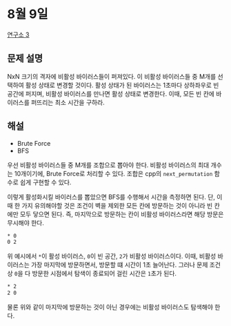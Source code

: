 # 8월 9일

[연구소 3](https://www.acmicpc.net/problem/17142)  

## 문제 설명
NxN 크기의 격자에 비활성 바이러스들이 퍼져있다. 이 비활성 바이러스들 중 M개를 선택하여 활성 상태로 변경할 것이다. 활성 상태가 된 바이러스는 1초마다 상하좌우로 빈 공간에 퍼지며, 비활성 바이러스를 만나면 활성 상태로 변경한다. 이때, 모든 빈 칸에 바이러스를 퍼뜨리는 최소 시간을 구하라.

## 해설
- Brute Force
- BFS

우선 비활성 바이러스들 중 M개를 조합으로 뽑아야 한다. 비활성 바이러스의 최대 개수는 10개이기에, Brute Force로 처리할 수 있다. 조합은 cpp의 `next_permutation` 함수로 쉽게 구현할 수 있다.  

이렇게 활성화시킬 바이러스를 뽑았으면 BFS를 수행해서 시간을 측정하면 된다. 단, 이때 한 가지 유의해야할 것은 조건이 벽을 제외한 모든 칸에 방문하는 것이 아니라 빈 칸에만 모두 닿으면 된다. 즉, 마지막으로 방문하는 칸이 비활성 바이러스라면 해당 방문은 무시해야 한다.  

``` txt
* 0
0 2
```

위 예시에서 `*`이 활성 바이러스, `0`이 빈 공간, `2`가 비활성 바이러스이다. 이때, 비활성 바이러스는 가장 마지막에 방문하면서, 방문할 떄 시간이 1초 늘어난다. 그러나 문제 조건상 `0`을 다 방문한 시점에서 탐색이 종료되어 걸린 시간은 `1`초가 된다.  

``` txt
* 2
2 0
```

물론 위와 같이 마지막에 방문하는 것이 아닌 경우에는 비활성 바이러스도 탐색해야 한다.